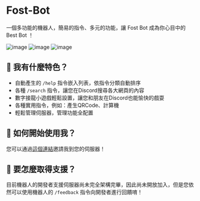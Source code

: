 # Fost-Bot
一個多功能的機器人，簡易的指令、多元的功能，讓 Fost Bot 成為你心目中的 Best Bot ！

![image](https://user-images.githubusercontent.com/102290205/201460011-4a9c9977-0b9f-4215-b720-b8f2f5fabac9.png)
![image](https://user-images.githubusercontent.com/102290205/201460081-0fa8df50-3d0c-4057-99db-a0d6a0cc1489.png)
![image](https://user-images.githubusercontent.com/102290205/201460053-70e46cfa-aa74-4ebc-8195-02c8bbdb998d.png)

## 💝 我有什麼特色？
- 自動產生的 `/help` 指令嵌入列表，依指令分類自動排序
- 各種 `/search` 指令，讓您在Discord搜尋各大網頁的內容
- 數字接龍小遊戲輕鬆設置，讓您和朋友在Discord也能愉快的戲耍
- 各種實用指令，例如：產生QRCode、計算機
- 輕鬆管理伺服器，管理功能全配置

## 💌 如何開始使用我？
您可以通過[這個連結](https://discord.com/api/oauth2/authorize?client_id=1031906245839437925&permissions=8&scope=bot%20applications.commands)邀請我到您的伺服器！

## 💬 要怎麼取得支援？
目前機器人的開發者支援伺服器尚未完全架構完畢，因此尚未開放加入，但是您依然可以使用機器人的 `/feedback` 指令向開發者進行回饋唷！

